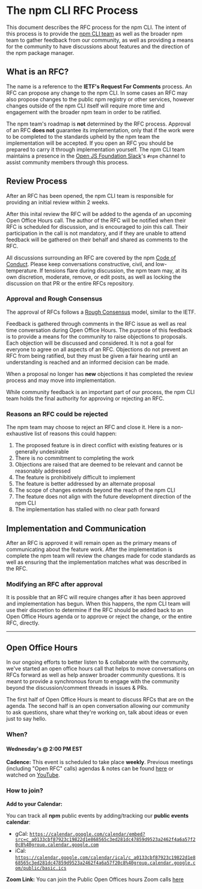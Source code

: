# The npm CLI RFC Process

This document describes the RFC process for the npm CLI. The intent of this process is to provide the [npm CLI team](https://github.com/orgs/npm/teams/cli-team) as well as the broader npm team to gather feedback from our community, as well as providing a means for the community to have discussions about features and the direction of the npm package manager.

## What is an RFC?

The name is a reference to the **IETF's Request For Comments** process. An RFC can propose any change to the npm CLI. In some cases an RFC may also propose changes to the public npm registry or other services, however changes outside of the npm CLI itself will require more time and engagement with the broader npm team in order to be ratified.

The npm team's roadmap is **not** determined by the RFC process. Approval of an RFC **does not** guarantee its implementation, only that if the work were to be completed to the standards upheld by the npm team the implementation will be accepted. If you open an RFC you should be prepared to carry it through implementation yourself. The npm CLI team maintains a presence in the [Open JS Foundation Slack](https://openjsf.org/collaboration/)'s `#npm` channel to assist community members through this process.

## Review Process

After an RFC has been opened, the npm CLI team is responsible for providing an initial review within 2 weeks.

After this inital review the RFC will be added to the agenda of an upcoming Open Office Hours call. The author of the RFC will be notified when their RFC is scheduled for discussion, and is encouraged to join this call. Their participation in the call is not mandatory, and if they are unable to attend feedback will be gathered on their behalf and shared as comments to the RFC.

All discussions surrounding an RFC are covered by the npm [Code of Conduct](https://www.npmjs.com/policies/conduct). Please keep conversations constructive, civil, and low-temperature. If tensions flare during discussion, the npm team may, at its own discretion, moderate, remove, or edit posts, as well as locking the discussion on that PR or the entire RFCs repository.

### Approval and Rough Consensus

The approval of RFCs follows a [Rough Consensus](https://tools.ietf.org/html/rfc7282) model, similar to the IETF.

Feedback is gathered through comments in the RFC issue as well as real time conversation during Open Office Hours. The purpose of this feedback is to provide a means for the community to raise objections to proposals. Each objection will be discussed and considered. It is not a goal for everyone to agree on all aspects of an RFC. Objections do not prevent an RFC from being ratified, but they must be given a fair hearing until an understanding is reached and an informed decision can be made.

When a proposal no longer has **new** objections it has completed the review process and may move into implementation.

While community feedback is an important part of our process, the npm CLI team holds the final authority for approving or rejecting an RFC.

### Reasons an RFC could be rejected

The npm team may choose to reject an RFC and close it. Here is a non-exhaustive list of reasons this could happen:

1. The proposed feature is in direct conflict with existing features or is generally undesirable
2. There is no commitment to completing the work
3. Objections are raised that are deemed to be relevant and cannot be reasonably addressed
4. The feature is prohibitively difficult to implement
5. The feature is better addressed by an alternate proposal
6. The scope of changes extends beyond the reach of the npm CLI
7. The feature does not align with the future development direction of the npm CLI
8. The implementation has stalled with no clear path forward

## Implementation and Communication

After an RFC is approved it will remain open as the primary means of communicating about the feature work. After the implementation is complete the npm team will review the changes made for code standards as well as ensuring that the implementation matches what was described in the RFC.

### Modifying an RFC after approval

It is possible that an RFC will require changes after it has been approved and implementation has begun. When this happens, the npm CLI team will use their discretion to determine if the RFC should be added back to an Open Office Hours agenda or to approve or reject the change, or the entire RFC, directly.

---

## Open Office Hours

In our ongoing efforts to better listen to & collaborate with the community, we've started an open office hours call that helps to move conversations on RFCs forward as well as help answer broader community questions. It is meant to provide a synchronous forum to engage with the community beyond the discussion/comment threads in issues & PRs.

The first half of Open Office Hours is meant to discuss RFCs that are on the agenda. The second half is an open conversation allowing our community to ask questions, share what they're working on, talk about ideas or even just to say hello.

### When?

#### Wednesday's @ 2:00 PM EST

**Cadence:**
This event is scheduled to take place **weekly**. Previous meetings (including "Open RFC" calls) agendas & notes can be found [here](https://github.com/npm/rfcs/issues?q=is%3Aissue+sort%3Aupdated-desc+is%3Aclosed+label%3Ameeting) or watched on [YouTube](https://www.youtube.com/playlist?list=PLQso55XhxkgBKhtFahRx20wyWE488kKJJ).

### How to join?

**Add to your Calendar:**

You can track all **npm** public events by adding/tracking our **public events calendar**:

* gCal: [`https://calendar.google.com/calendar/embed?src=c_a0133cbf87923c19822d1e868565c3ed281dc47859d9523a2462f4a6a57f20c8%40group.calendar.google.com`](https://calendar.google.com/calendar/embed?src=c_a0133cbf87923c19822d1e868565c3ed281dc47859d9523a2462f4a6a57f20c8%40group.calendar.google.com) 
* iCal: [`https://calendar.google.com/calendar/ical/c_a0133cbf87923c19822d1e868565c3ed281dc47859d9523a2462f4a6a57f20c8%40group.calendar.google.com/public/basic.ics`](https://calendar.google.com/calendar/ical/c_a0133cbf87923c19822d1e868565c3ed281dc47859d9523a2462f4a6a57f20c8%40group.calendar.google.com/public/basic.ics)

**Zoom Link:** You can join the Public Open Offices hours Zoom calls [here](https://github.zoom.us/j/93497811229?pwd=SjJWaVd1V2dEZkMvUWRMQlFYdVgzQT09)
